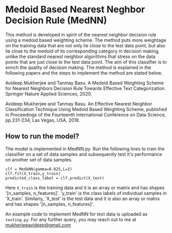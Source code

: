 # Medoid Based Nearest Neghbor Decision Rule (MedNN)
This method is developed in spirit of the nearest neighbor decision rule using a medoid based weighting scheme. The method puts more weightage on the training data that are not only lie close to the test data point, but also lie close to the medoid of its corresponding category in decision making, unlike the standard nearest neighbor algorithms that stress on the data points that are just close to the test data point. The aim of this classifier is to enrich the quality of decision making. The method is explained in the following papers and the steps to implement the method are stated below.

Avideep Mukherjee and Tanmay Basu. A Medoid Based Weighting Scheme for Nearest Neighbors Decision Rule Towards Effective Text Categorization. Springer Nature Applied Sciences, 2020.


Avideep Mukherjee and Tanmay Basu. An Effective Nearest Neighbor Classification Technique Using Medoid Based Weighting Scheme, published in Proceedings of the Fourteenth International Conference on Data Science, pp.231-234, Las Vegas, USA, 2018.

## How to run the model?

The model is implemented in MedNN.py. Run the following lines to train the classifier on a set of data samples and subsequently test it's performance on another set of data samples. 

```
clf = MedkNN(gamma=0.025,L=3)
clf.fit(X_train,y_train)
predicted_class_label = clf.predict(X_test)
```

Here `X_train` is the training data and it is an array or matrix and has shapes '[n_samples, n_features]'. 'y_train' is the class labels of individual samples in 'X_train'. Similarly, 'X_test' is the test data and it is also an array or matrix and has shapes '[n_samples, n_features]'. 

An example code to implement MedNN for text data is uploaded as `testing.py`. For any further query, you may reach out to me at mukherjeeavideep@gmail.com
